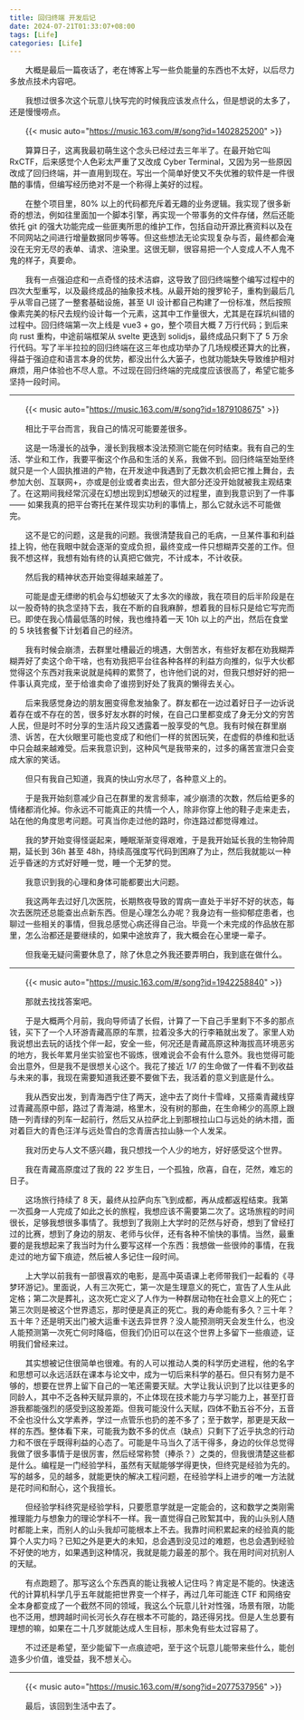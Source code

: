 ```yaml
---
title: 回归终端 开发后记
date: 2024-07-21T01:33:07+08:00
tags: [Life]
categories: [Life]
---
```


　　大概是最后一篇夜话了，老在博客上写一些负能量的东西也不太好，以后尽力多放点技术内容吧。

　　我想过很多次这个玩意儿快写完的时候我应该发点什么，但是想说的太多了，还是慢慢唠点。

　　{{< music auto="https://music.163.com/#/song?id=1402825200" >}}

　　算算日子，这离我最初萌生这个念头已经过去三年半了。在最开始它叫 RxCTF，后来感觉个人色彩太严重了又改成 Cyber Terminal，又因为另一些原因改成了回归终端，并一直用到现在。写出一个简单好使又不失优雅的软件是一件很酷的事情，但编写经历绝对不是一个称得上美好的过程。

　　在整个项目里，80% 以上的代码都充斥着无趣的业务逻辑。我实现了很多新奇的想法，例如往里面加一个脚本引擎，再实现一个带事务的文件存储，然后还能依托 git 的强大功能完成一些匪夷所思的维护工作，包括自动开源比赛资料以及在不同网站之间进行增量数据同步等等。但这些想法无论实现复杂与否，最终都会淹没在无穷无尽的表单、请求、渲染里。这很无聊，很容易把一个人变成人不人鬼不鬼的样子，真要命。

　　我有一点强迫症和一点奇怪的技术洁癖，这导致了回归终端整个编写过程中的四次大型重写，以及最终成品的抽象技术栈。从最开始的搜罗轮子，重构到最后几乎从零自己搓了一整套基础设施，甚至 UI 设计都自己构建了一份标准，然后按照像素完美的标尺去规约设计每一个元素，这其中工作量很大，尤其是在踩坑纠错的过程中。回归终端第一次上线是 vue3 + go，整个项目大概 7 万行代码；到后来向 rust 重构，中途前端框架从 svelte 更迭到 solidjs，最终成品只剩下了 5 万余行代码。写了半半拉拉的回归终端在这三年也成功举办了几场规模还算大的比赛，得益于强迫症和语言本身的优势，都没出什么大篓子，也就功能缺失导致维护相对麻烦，用户体验也不尽人意。不过现在回归终端的完成度应该很高了，希望它能多坚持一段时间。

---

　　{{< music auto="https://music.163.com/#/song?id=1879108675" >}}

　　相比于平台而言，我自己的情况可能要差很多。

　　这是一场漫长的战争，漫长到我根本没法预测它能在何时结束。我有自己的生活、学业和工作，我要平衡这个作品和生活的关系，我做不到。回归终端至始至终就只是一个人固执推进的产物，在开发途中我遇到了无数次机会把它推上舞台，去参加大创、互联网+，亦或是创业或者卖出去，但大部分还没开始就被我主观结束了。在这期间我经常沉浸在幻想出现到幻想破灭的过程里，直到我意识到了一件事 —— 如果我真的把平台寄托在某件现实功利的事情上，那么它就永远不可能做完。

　　这不是它的问题，这是我的问题。我很清楚我自己的毛病，一旦某件事和利益挂上钩，他在我眼中就会逐渐的变成负担，最终变成一件只想糊弄交差的工作。但我不想这样，我想有始有终的认真把它做完，不计成本，不计收获。

　　然后我的精神状态开始变得越来越差了。

　　可能是虚无缥缈的机会与幻想破灭了太多次的缘故，我在项目的后半阶段是在以一股奇特的执念坚持下去，我在不断的自我麻醉，想着我的目标只是给它写完而已。即使在我心情最低落的时候，我也维持着一天 10h 以上的产出，然后在食堂的 5 块钱套餐下计划着自己的经济。

　　我有时候会崩溃，去群里吐槽最近的境遇，大倒苦水，有些好友都在劝我糊弄糊弄好了卖这个命干啥，也有劝我把平台往各种各样的利益方向推的，似乎大伙都觉得这个东西对我来说就是纯粹的累赘了，也许他们说的对，但我只想好好的把一件事认真完成，至于给谁卖命了谁捞到好处了我真的懒得去关心。

　　后来我感觉身边的朋友圈变得愈发抽象了。群友都在一边过着好日子一边诉说着存在或不存在的苦，很多好友水群的时候，在自己口里都变成了身无分文的穷苦人民，但是时不时分享的生活片段又透露着一股享受的气息。我有时候在群里崩溃、诉苦，在大伙眼里可能也变成了和他们一样的贫困玩笑，在虚假的恭维和批话中只会越来越难受。后来我意识到，这种风气是我带来的，过多的痛苦宣泄只会变成大家的笑话。

　　但只有我自己知道，我真的快山穷水尽了，各种意义上的。

　　于是我开始刻意减少自己在群里的发言频率，减少崩溃的次数，然后给更多的情绪都消化掉。你永远不可能真正的共情一个人，除非你穿上他的鞋子走来走去，站在他的角度思考问题。可真当你走过他的路时，你连路过都觉得难过。

　　我的梦开始变得怪诞起来，睡眠渐渐变得艰难，于是我开始延长我的生物钟周期，延长到 36h 甚至 48h，持续高强度写代码到困麻了为止，然后我就能以一种近乎昏迷的方式好好睡一觉，睡一个无梦的觉。

　　我意识到我的心理和身体可能都要出大问题。

　　我这两年去过好几次医院，长期熬夜导致的胃病一直处于半好不好的状态，每次去医院还总能查出点新东西。但是心理怎么办呢？我身边有一些抑郁症患者，也聊过一些相关的事情，但我总感觉心病还得自己治。毕竟一个未完成的作品放在那里，怎么治都还是要继续的，如果中途放弃了，我大概会在心里埂一辈子。

　　但我毫无疑问需要休息了，除了休息之外我还要弄明白，我到底在做什么。

---

　　{{< music auto="https://music.163.com/#/song?id=1942258840" >}}

　　那就去找找答案吧。

　　于是大概两个月前，我向导师请了长假，计算了一下自己手里剩下不多的那点钱，买下了一个人环游青藏高原的车票，拉着没多大的行李箱就出发了。家里人劝我说想出去玩的话找个伴一起，安全一些，何况还是青藏高原这种海拔高环境恶劣的地方，我长年累月坐实验室也不锻炼，很难说会不会有什么意外。我也觉得可能会出意外，但是我不是很想关心这个。我花了接近 1/7 的生命做了一件看不到收益与未来的事，我现在需要知道我还要不要做下去，我活着的意义到底是什么。

　　我从西安出发，到青海西宁住了两天，途中去了岗什卡雪峰，又搭乘青藏线穿过青藏高原中部，路过了青海湖，格里木，没有树的那曲，在生命稀少的高原上跟随一列青绿的列车一起前行，然后又从拉萨北上到那根拉山口与远处的纳木措，面对着巨大的青色汪洋与远处雪白的念青唐古拉山脉一个人发呆。

　　我对历史与人文不感兴趣，我只想找一个人少的地方，好好感受这个世界。

　　我在青藏高原度过了我的 22 岁生日，一个孤独，欣喜，自在，茫然，难忘的日子。

　　这场旅行持续了 8 天，最终从拉萨向东飞到成都，再从成都返程结束。我第一次孤身一人完成了如此之长的旅程，我想应该不需要第二次了。这场旅程的时间很长，足够我想很多事情了。我想到了我刚上大学时的茫然与好奇，想到了曾经打过的比赛，想到了身边的朋友、老师与伙伴，还有各种不愉快的事情。当然，最重要的是我想起来了我当时为什么要写这样一个东西：我想做一些很帅的事情，在我走过的地方留下痕迹，然后被人多记住一段时间。

　　上大学以前我有一部很喜欢的电影，是高中英语课上老师带我们一起看的《寻梦环游记》。里面说，人有三次死亡，第一次是生理意义的死亡，宣告了人生从此定格；第二次是葬礼，这次死亡定义了人作为一种群居动物在社会意义上的死亡；第三次则是被这个世界遗忘，那时便是真正的死亡。我的寿命能有多久？三十年？五十年？还是明天出门被大运重卡送去异世界？没人能预测明天会发生什么，也没人能预测第一次死亡何时降临，但我们仍旧可以在这个世界上多留下一些痕迹，证明我们曾经来过。

　　其实想被记住很简单也很难。有的人可以推动人类的科学历史进程，他的名字和思想可以永远活跃在课本与论文中，成为一切后来科学的基石。但只有努力是不够的，想要在世界上留下自己的一笔还需要天赋。大学让我认识到了比以往更多的同龄人，其中不乏各种天赋异禀的，不止体现在技术能力与学习能力上，甚至打音游我都能强烈的感受到这股差距。但我可能没什么天赋，四体不勤五谷不分，五音不全也没什么文学素养，学过一点管乐也扔的差不多了；至于数学，那更是天敌一样的东西。整体看下来，可能我为数不多的优点（缺点）只剩下了近乎执念的行动力和不很在乎既得利益的心态了。可能是牛马当久了活干得多，身边的伙伴总觉得我做了很多事情于是很厉害，然后经常称赞（捧杀？）之类的，但我很清楚这些都是什么。编程是一门经验学科，虽然有天赋能够学得更快，但终究是经验为先的。写的越多，见的越多，就能更快的解决工程问题，在经验学科上进步的唯一方法就是花时间和耐心，这个我擅长。

　　但经验学科终究是经验学科，只要愿意学就是一定能会的，这和数学之类刚需推理能力与想象力的理论学科不一样。我一直觉得自己败絮其中，我的山头别人随时都能上来，而别人的山头我却可能根本上不去。我靠时间积累起来的经验真的能算个人实力吗？已知之外是更大的未知，总会遇到没见过的难题，也总会遇到经验不好使的地方，如果遇到这种情况，我就是能力最差的那个。我在用时间对抗别人的天赋。

　　有点跑题了。那写这么个东西真的能让我被人记住吗？肯定是不能的。快速迭代的计算机科学几乎五年就能把世界变一个样子，再过几年可能连 CTF 和网络安全本身都变成了一个截然不同的领域，我这么个玩意儿针对性强，场景有限，功能也不泛用，想跨越时间长河长久存在根本不可能的，路还得另找。但是人生总要有理想的嘛，如果在二十几岁就能达成人生目标，那未免有些太过容易了。

　　不过还是希望，至少能留下一点痕迹吧，至于这个玩意儿能带来些什么，能创造多少价值，谁受益，我不想关心。

---

　　{{< music auto="https://music.163.com/#/song?id=2077537956" >}}

　　最后，该回到生活中去了。

　　‍
